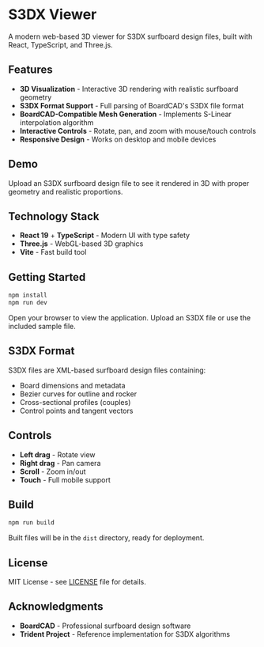 # S3DX Viewer

A modern web-based 3D viewer for S3DX surfboard design files, built with React, TypeScript, and Three.js.

## Features

- **3D Visualization** - Interactive 3D rendering with realistic surfboard geometry
- **S3DX Format Support** - Full parsing of BoardCAD's S3DX file format
- **BoardCAD-Compatible Mesh Generation** - Implements S-Linear interpolation algorithm
- **Interactive Controls** - Rotate, pan, and zoom with mouse/touch controls
- **Responsive Design** - Works on desktop and mobile devices

## Demo

Upload an S3DX surfboard design file to see it rendered in 3D with proper geometry and realistic proportions.

## Technology Stack

- **React 19** + **TypeScript** - Modern UI with type safety
- **Three.js** - WebGL-based 3D graphics
- **Vite** - Fast build tool

## Getting Started

```bash
npm install
npm run dev
```

Open your browser to view the application. Upload an S3DX file or use the included sample file.

## S3DX Format

S3DX files are XML-based surfboard design files containing:
- Board dimensions and metadata
- Bezier curves for outline and rocker
- Cross-sectional profiles (couples)
- Control points and tangent vectors

## Controls

- **Left drag** - Rotate view
- **Right drag** - Pan camera  
- **Scroll** - Zoom in/out
- **Touch** - Full mobile support

## Build

```bash
npm run build
```

Built files will be in the `dist` directory, ready for deployment.

## License

MIT License - see [LICENSE](LICENSE) file for details.

## Acknowledgments

- **BoardCAD** - Professional surfboard design software
- **Trident Project** - Reference implementation for S3DX algorithms